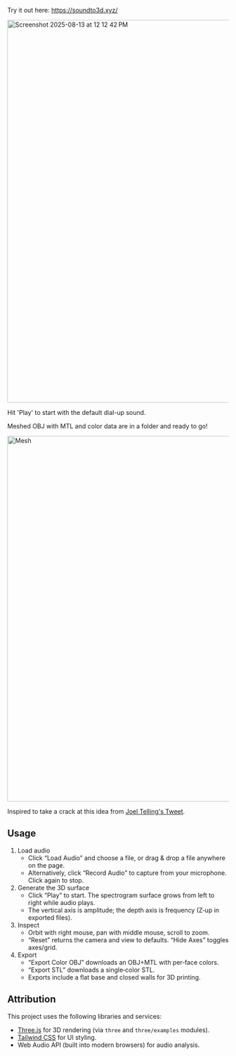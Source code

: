 Try it out here: https://soundto3d.xyz/

<img width="1290" height="872" alt="Screenshot 2025-08-13 at 12 12 42 PM" src="https://github.com/user-attachments/assets/77ab0f76-6934-4cea-94b0-4f2a6121808d" />

Hit 'Play' to start with the default dial-up sound.

Meshed OBJ with MTL and color data are in a folder and ready to go!

<img width="1039" height="833" alt="Mesh" src="https://github.com/user-attachments/assets/6f4ca077-5cc0-4e26-ba9c-e311351dabfd" />

Inspired to take a crack at this idea from [Joel Telling's Tweet](https://x.com/joeltelling/status/1954712596067885058).

## Usage

1. Load audio
   - Click “Load Audio” and choose a file, or drag & drop a file anywhere on the page.
   - Alternatively, click “Record Audio” to capture from your microphone. Click again to stop.
2. Generate the 3D surface
   - Click “Play” to start. The spectrogram surface grows from left to right while audio plays.
   - The vertical axis is amplitude; the depth axis is frequency (Z‑up in exported files).
3. Inspect
   - Orbit with right mouse, pan with middle mouse, scroll to zoom.
   - “Reset” returns the camera and view to defaults. “Hide Axes” toggles axes/grid.
4. Export
   - “Export Color OBJ” downloads an OBJ+MTL with per‑face colors.
   - “Export STL” downloads a single‑color STL.
   - Exports include a flat base and closed walls for 3D printing.

## Attribution

This project uses the following libraries and services:

- [Three.js](https://threejs.org/) for 3D rendering (via `three` and `three/examples` modules).
- [Tailwind CSS](https://tailwindcss.com/) for UI styling.
- Web Audio API (built into modern browsers) for audio analysis.
